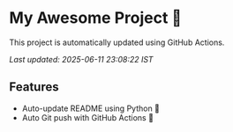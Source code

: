 # My Awesome Project 🚀

This project is automatically updated using GitHub Actions.

_Last updated: 2025-06-11 23:08:22 IST_

## Features
- Auto-update README using Python 🐍
- Auto Git push with GitHub Actions 🤖
